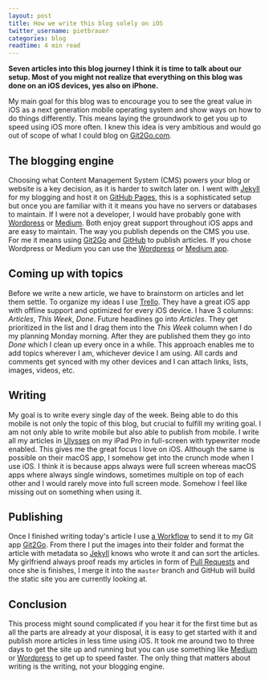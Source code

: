 ```yaml
---
layout: post
title: How we write this blog solely on iOS
twitter_username: pietbrauer
categories: blog
readtime: 4 min read
---
```


__Seven articles into this blog journey I think it is time to talk about our setup. Most of you might not realize that everything on this blog was done on an iOS devices, yes also on iPhone.__


My main goal for this blog was to encourage you to see the great value in iOS as a next generation mobile operating system and show ways on how to do things differently. This means laying the groundwork to get you up to speed using iOS more often. I knew this idea is very ambitious and would go out of scope of what I could blog on [Git2Go.com](http://git2go.com/blog.html).

## The blogging engine

Choosing what Content Management System (CMS) powers your blog or website is a key decision, as it is harder to switch later on. I went with [Jekyll](https://jekyllrb.com) for my blogging and host it on [GitHub Pages](https://pages.github.com/), this is a sophisticated setup but once you are familiar with it it means you have no servers or databases to maintain. If I were not a developer, I would have probably gone with [Wordpress](https://wordpress.com/) or [Medium](https://medium.com/). Both enjoy great support throughout iOS apps and are easy to maintain. The way you publish depends on the CMS you use. For me it means using [Git2Go](https://itunes.apple.com/us/app/git2go-git-client-you-always/id963577401?mt=8) and [GitHub](https://github.com) to publish articles. If you chose Wordpress or Medium you can use the [Wordpress](https://itunes.apple.com/us/app/wordpress/id335703880?mt=8) or [Medium app](https://itunes.apple.com/us/app/medium/id828256236?mt=8).

## Coming up with topics

Before we write a new article, we have to brainstorm on articles and let them settle. To organize my ideas I use [Trello](https://itunes.apple.com/us/app/trello/id461504587?mt=8). They have a great iOS app with offline support and optimized for every iOS device. I have 3 columns: *Articles*, *This Week*, *Done*. Future headlines go into *Articles*. They get prioritized in the list and I drag them into the *This Week* column when I do my planning Monday morning. After they are published them they go into *Done* which I clean up every once in a while.
This approach enables me to add topics wherever I am, whichever device I am using. All cards and comments get synced with my other devices and I can attach links, lists, images, videos, etc.

## Writing

My goal is to write every single day of the week. Being able to do this mobile is not only the topic of this blog, but crucial to fulfill my writing goal. I am not only able to write mobile but also able to publish from mobile. I write all my articles in [Ulysses](https://itunes.apple.com/us/app/ulysses/id950335311?mt=8) on my iPad Pro in full-screen with typewriter mode enabled. This gives me the great focus I love on iOS. Although the same is possible on their macOS app, I somehow get into the crunch mode when I use iOS. I think it is because apps always were full screen whereas macOS apps where always single windows, sometimes multiple on top of each other and I would rarely move into full screen mode. Somehow I feel like missing out on something when using it.

## Publishing

Once I finished writing today's article I use [a Workflow](https://itunes.apple.com/us/app/ulysses/id950335311?mt=8) to send it to my Git app [Git2Go](https://itunes.apple.com/us/app/git2go-git-client-you-always/id963577401?mt=8). From there I put the images into their folder and format the article with metadata so [Jekyll](https://jekyllrb.com) knows who wrote it and can sort the articles.
My girlfriend always proof reads my articles in form of [Pull Requests](https://developer.github.com/v3/pulls/) and once she is finishes, I merge it into the `master` branch and GitHub will build the static site you are currently looking at.

## Conclusion

This process might sound complicated if you hear it for the first time but as all the parts are already at your disposal, it is easy to get started with it and publish more articles in less time using iOS. It took me around two to three days to get the site up and running but you can use something like [Medium](https://medium.com) or [Wordpress](https://wordpress.com) to get up to speed faster. The only thing that matters about writing is the writing, not your blogging engine.
